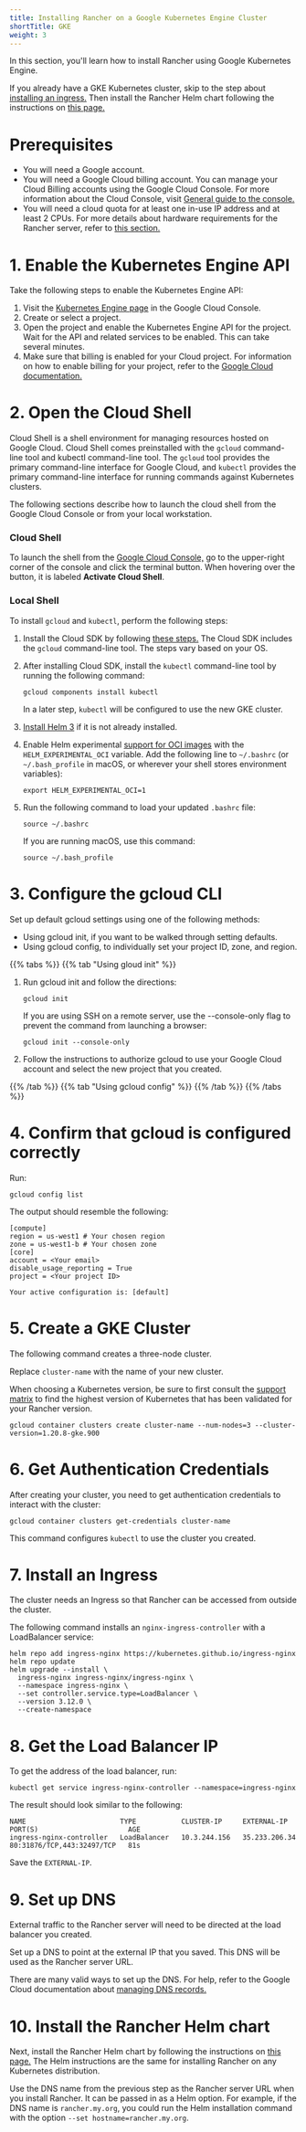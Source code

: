 ```yaml
---
title: Installing Rancher on a Google Kubernetes Engine Cluster
shortTitle: GKE
weight: 3
---
```


In this section, you'll learn how to install Rancher using Google Kubernetes Engine.

If you already have a GKE Kubernetes cluster, skip to the step about [installing an ingress.](#7-install-an-ingress) Then install the Rancher Helm chart following the instructions on [this page.]({{<baseurl>}}/rancher/v2.6/en/installation/install-rancher-on-k8s/#install-the-rancher-helm-chart)

# Prerequisites

- You will need a Google account.
- You will need a Google Cloud billing account. You can manage your Cloud Billing accounts using the Google Cloud Console. For more information about the Cloud Console, visit [General guide to the console.](https://support.google.com/cloud/answer/3465889?hl=en&ref_topic=3340599)
- You will need a cloud quota for at least one in-use IP address and at least 2 CPUs. For more details about hardware requirements for the Rancher server, refer to [this section.]({{<baseurl>}}/rancher/v2.6/en/installation/requirements/#rke-and-hosted-kubernetes)

# 1. Enable the Kubernetes Engine API

Take the following steps to enable the Kubernetes Engine API:

1. Visit the [Kubernetes Engine page](https://console.cloud.google.com/projectselector/kubernetes?_ga=2.169595943.767329331.1617810440-856599067.1617343886) in the Google Cloud Console.
1. Create or select a project.
1. Open the project and enable the Kubernetes Engine API for the project. Wait for the API and related services to be enabled. This can take several minutes.
1. Make sure that billing is enabled for your Cloud project. For information on how to enable billing for your project, refer to the [Google Cloud documentation.](https://cloud.google.com/billing/docs/how-to/modify-project#enable_billing_for_a_project)

# 2. Open the Cloud Shell

Cloud Shell is a shell environment for managing resources hosted on Google Cloud. Cloud Shell comes preinstalled with the `gcloud` command-line tool and kubectl command-line tool. The `gcloud` tool provides the primary command-line interface for Google Cloud, and `kubectl` provides the primary command-line interface for running commands against Kubernetes clusters.

The following sections describe how to launch the cloud shell from the Google Cloud Console or from your local workstation.

### Cloud Shell

To launch the shell from the [Google Cloud Console,](https://console.cloud.google.com) go to the upper-right corner of the console and click the terminal button. When hovering over the button, it is labeled **Activate Cloud Shell**.

### Local Shell

To install `gcloud` and `kubectl`, perform the following steps:

1. Install the Cloud SDK by following [these steps.](https://cloud.google.com/sdk/docs/install) The Cloud SDK includes the `gcloud` command-line tool. The steps vary based on your OS.
1. After installing Cloud SDK, install the `kubectl` command-line tool by running the following command:

    ```
    gcloud components install kubectl
    ```
    In a later step, `kubectl` will be configured to use the new GKE cluster.
1. [Install Helm 3](https://helm.sh/docs/intro/install/) if it is not already installed.
1. Enable Helm experimental [support for OCI images](https://github.com/helm/community/blob/master/hips/hip-0006.md) with the `HELM_EXPERIMENTAL_OCI` variable. Add the following line to `~/.bashrc` (or `~/.bash_profile` in macOS, or wherever your shell stores environment variables):

    ```
    export HELM_EXPERIMENTAL_OCI=1
    ```
1. Run the following command to load your updated `.bashrc` file:

    ```
    source ~/.bashrc
    ```
    If you are running macOS, use this command:
    ```
    source ~/.bash_profile
    ```
    
   

# 3. Configure the gcloud CLI

 Set up default gcloud settings using one of the following methods:

- Using gcloud init, if you want to be walked through setting defaults.
- Using gcloud config, to individually set your project ID, zone, and region.

{{% tabs %}}
{{% tab "Using gloud init" %}}

1. Run gcloud init and follow the directions:

    ```
    gcloud init
    ```
    If you are using SSH on a remote server, use the --console-only flag to prevent the command from launching a browser:

    ```
    gcloud init --console-only
    ```
2. Follow the instructions to authorize gcloud to use your Google Cloud account and select the new project that you created.

{{% /tab %}}
{{% tab "Using gcloud config" %}}
{{% /tab %}}
{{% /tabs %}}

# 4. Confirm that gcloud is configured correctly

Run:

```
gcloud config list
```

The output should resemble the following:

```
[compute]
region = us-west1 # Your chosen region
zone = us-west1-b # Your chosen zone
[core]
account = <Your email>
disable_usage_reporting = True
project = <Your project ID>

Your active configuration is: [default]
```

# 5. Create a GKE Cluster

The following command creates a three-node cluster.

Replace `cluster-name` with the name of your new cluster.

When choosing a Kubernetes version, be sure to first consult the [support matrix](https://rancher.com/support-matrix/) to find the highest version of Kubernetes that has been validated for your Rancher version.

```
gcloud container clusters create cluster-name --num-nodes=3 --cluster-version=1.20.8-gke.900
```

# 6. Get Authentication Credentials

After creating your cluster, you need to get authentication credentials to interact with the cluster:

```
gcloud container clusters get-credentials cluster-name
```

This command configures `kubectl` to use the cluster you created.

# 7. Install an Ingress

The cluster needs an Ingress so that Rancher can be accessed from outside the cluster.

The following command installs an `nginx-ingress-controller` with a LoadBalancer service:

```
helm repo add ingress-nginx https://kubernetes.github.io/ingress-nginx
helm repo update
helm upgrade --install \
  ingress-nginx ingress-nginx/ingress-nginx \
  --namespace ingress-nginx \
  --set controller.service.type=LoadBalancer \
  --version 3.12.0 \
  --create-namespace
```

# 8. Get the Load Balancer IP

To get the address of the load balancer, run:

```
kubectl get service ingress-nginx-controller --namespace=ingress-nginx
```

The result should look similar to the following:

```
NAME                       TYPE           CLUSTER-IP     EXTERNAL-IP     PORT(S)                      AGE
ingress-nginx-controller   LoadBalancer   10.3.244.156   35.233.206.34   80:31876/TCP,443:32497/TCP   81s
```

Save the `EXTERNAL-IP`.

# 9. Set up DNS

External traffic to the Rancher server will need to be directed at the load balancer you created.

Set up a DNS to point at the external IP that you saved. This DNS will be used as the Rancher server URL.

There are many valid ways to set up the DNS. For help, refer to the Google Cloud documentation about [managing DNS records.](https://cloud.google.com/dns/docs/records)

# 10. Install the Rancher Helm chart

Next, install the Rancher Helm chart by following the instructions on [this page.]({{<baseurl>}}/rancher/v2.6/en/installation/install-rancher-on-k8s/#install-the-rancher-helm-chart) The Helm instructions are the same for installing Rancher on any Kubernetes distribution.

Use the DNS name from the previous step as the Rancher server URL when you install Rancher. It can be passed in as a Helm option. For example, if the DNS name is `rancher.my.org`, you could run the Helm installation command with the option `--set hostname=rancher.my.org`.

